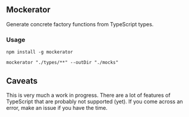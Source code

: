 ## Mockerator

Generate concrete factory functions from TypeScript types.

### Usage

```
npm install -g mockerator
```

```
mockerator "./types/**" --outDir "./mocks"
```

## Caveats

This is very much a work in progress. There are a lot of features of TypeScript that are probably not supported (yet). If you come across an error, make an issue if you have the time.
